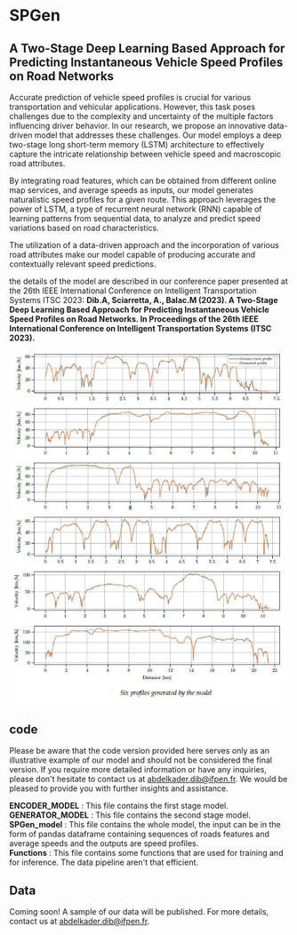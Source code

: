 # SPGen
## A Two-Stage Deep Learning Based Approach for Predicting Instantaneous Vehicle Speed Profiles on Road Networks


Accurate prediction of vehicle speed profiles is crucial for various transportation and vehicular applications. However, this task poses challenges due to the complexity and uncertainty of the multiple factors influencing driver behavior. In our research, we propose an innovative data-driven model that addresses these challenges. Our model employs a deep two-stage long short-term memory (LSTM) architecture to effectively capture the intricate relationship between vehicle speed and macroscopic road attributes.

By integrating road features, which can be obtained from different online map services, and average speeds as inputs, our model generates naturalistic speed profiles for a given route. This approach leverages the power of LSTM, a type of recurrent neural network (RNN) capable of learning patterns from sequential data, to analyze and predict speed variations based on road characteristics.

The utilization of a data-driven approach and the incorporation of various road attributes make our model capable of producing accurate and contextually relevant speed predictions. 

the details of the model are described in our conference paper presented at the 26th IEEE International Conference on Intelligent Transportation Systems ITSC 2023:
**Dib.A, Sciarretta, A., Balac.M (2023). A Two-Stage Deep Learning Based Approach for Predicting Instantaneous Vehicle Speed Profiles on Road Networks. In Proceedings of the 26th IEEE International Conference on Intelligent Transportation Systems (ITSC 2023).**

![Alt Text](images/some_profiles.JPG)

## code
Please be aware that the code version provided here serves only as an illustrative example of our model and should not be considered the final version. If you require more detailed information or have any inquiries, please don't hesitate to contact us at abdelkader.dib@ifpen.fr. We would be pleased to provide you with further insights and assistance.

**ENCODER_MODEL** :  This file contains the first stage model.  
**GENERATOR_MODEL** :  This file contains the second stage model.  
**SPGen_model** : This file contains the whole model, the input can be in the form of pandas dataframe containing sequences of roads features and average speeds and the outputs are speed profiles.  
**Functions** : This file contains some functions that are used for training and for inference. The data pipeline aren't that efficient.  

## Data
Coming soon! A sample of our data will be published. For more details, contact us at abdelkader.dib@ifpen.fr.
